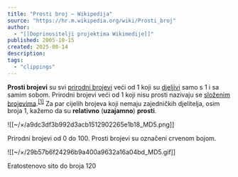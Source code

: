 ```yaml
---
title: "Prosti broj – Wikipedija"
source: "https://hr.m.wikipedia.org/wiki/Prosti_broj"
author:
  - "[[Doprinositelji projektima Wikimedije]]"
published: 2005-10-15
created: 2025-08-14
description:
tags:
  - "clippings"
---
```

**Prosti brojevi** su svi [prirodni brojevi](https://hr.m.wikipedia.org/wiki/Prirodni_brojevi "Prirodni brojevi") veći od 1 koji su [djeljivi](https://hr.m.wikipedia.org/wiki/Djelitelj "Djelitelj") samo s 1 i sa samim sobom. Prirodni brojevi veći od 1 koji nisu prosti nazivaju se [složenim brojevima](https://hr.m.wikipedia.org/wiki/Slo%C5%BEen_broj "Složen broj").<sup><a href="https://hr.m.wikipedia.org/wiki/#cite_note-:0-1"><span>[</span>1<span>]</span></a></sup> Za par cijelih brojeva koji nemaju zajedničkih djelitelja, osim broja 1, kažemo da su **relativno** (**uzajamno**) **prosti**.

![[~/×/a9dc3df3b992d3acb1512902265e1b18_MD5.png]]

Prirodni brojevi od 0 do 100. Prosti brojevi su označeni crvenom bojom.

![[~/×/29b57b6f24296b9a400a9632a16a04bd_MD5.gif]]

Eratostenovo sito do broja 120